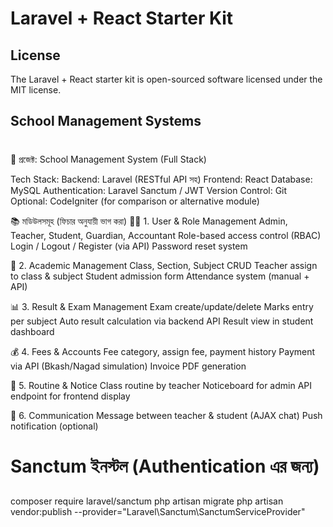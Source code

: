 # Laravel + React Starter Kit
## License

The Laravel + React starter kit is open-sourced software licensed under the MIT license.

## School Management Systems
# ###################################
🎯 প্রজেক্ট: School Management System (Full Stack)

Tech Stack:
Backend: Laravel (RESTful API সহ)
Frontend: React
Database: MySQL
Authentication: Laravel Sanctum / JWT
Version Control: Git
Optional: CodeIgniter (for comparison or alternative module)

📚 মডিউলসমূহ (ফিচার অনুযায়ী ভাগ করা)
🧑‍🏫 1. User & Role Management
Admin, Teacher, Student, Guardian, Accountant
Role-based access control (RBAC)
Login / Logout / Register (via API)
Password reset system

🏫 2. Academic Management
Class, Section, Subject CRUD
Teacher assign to class & subject
Student admission form
Attendance system (manual + API)

📊 3. Result & Exam Management
Exam create/update/delete
Marks entry per subject
Auto result calculation via backend API
Result view in student dashboard

💰 4. Fees & Accounts
Fee category, assign fee, payment history
Payment via API (Bkash/Nagad simulation)
Invoice PDF generation

📅 5. Routine & Notice
Class routine by teacher
Noticeboard for admin
API endpoint for frontend display

📨 6. Communication
Message between teacher & student (AJAX chat)
Push notification (optional)


# Sanctum ইনস্টল (Authentication এর জন্য)
##
composer require laravel/sanctum
php artisan migrate
php artisan vendor:publish --provider="Laravel\Sanctum\SanctumServiceProvider"
##
